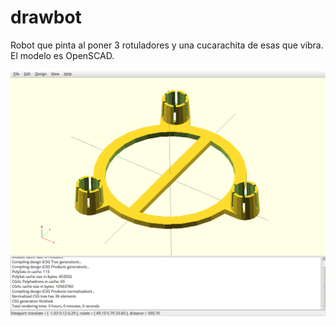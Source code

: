drawbot
=======

Robot que pinta al poner 3 rotuladores y una cucarachita de esas que vibra.
El modelo es OpenSCAD.

![El DrawBot](img/drawbot_openscad.png)
